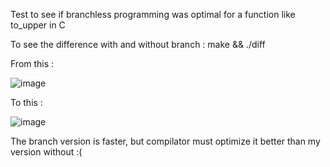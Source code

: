Test to see if branchless programming was optimal for a function like to_upper in C

To see the difference with and without branch :
make && ./diff

From this :

![image](https://github.com/bac0nb0yy/branchless_test/assets/85128494/ae9f7a56-a234-4ff5-914a-892809e15bc6)

To this :

![image](https://github.com/bac0nb0yy/branchless_test/assets/85128494/06f3ebad-f4d9-4f41-b7f4-c0519c7cb2f7)

The branch version is faster, but compilator must optimize it better than my version without :(
